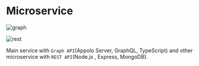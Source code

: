 # Microservice

![graph](https://user-images.githubusercontent.com/18731391/77220965-98f5aa00-6b6f-11ea-81bb-57cbb818c714.PNG)

![rest](https://user-images.githubusercontent.com/18731391/77221062-61d3c880-6b70-11ea-8d53-7ecb4b0439f5.PNG) 


Main service with `Graph API`(Appolo Server, GraphQL, TypeScript) and other microservice with `REST API`(Node.js , Express, MongoDB).
